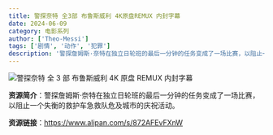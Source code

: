 ```yaml
---
title: 警探奈特 全3部 布鲁斯威利 4K原盘REMUX 内封字幕
date: 2024-06-09
category: 电影系列
author: ['Theo-Messi']
tags: ['剧情', '动作', '犯罪']
description: '警探詹姆斯·奈特在独立日轮班的最后一分钟的任务变成了一场比赛，以阻止一个失衡的救护车急救队危及城市的庆祝活动。'
---
```


![警探奈特 全 3 部 布鲁斯威利 4K 原盘 REMUX 内封字幕](https://m.media-amazon.com/images/S/pv-target-images/4fc8494ee1f6a2b45f9d0705d53ea340cf4ec8b17abb9dd556064bb0f4683fea.jpg)

**资源简介**：警探詹姆斯·奈特在独立日轮班的最后一分钟的任务变成了一场比赛，以阻止一个失衡的救护车急救队危及城市的庆祝活动。

**资源链接**：https://www.alipan.com/s/872AFEvFXnW
